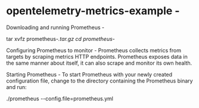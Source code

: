 # opentelemetry-metrics-example -

Downloading and running Prometheus - 

tar xvfz prometheus-*.tar.gz
cd prometheus-*

Configuring Prometheus to monitor -
Prometheus collects metrics from targets by scraping metrics HTTP endpoints. 
Prometheus exposes data in the same manner about itself, it can also scrape and monitor its own health.

Starting Prometheus -
To start Prometheus with your newly created configuration file, change to the directory containing the Prometheus binary and run:

./prometheus --config.file=prometheus.yml 

